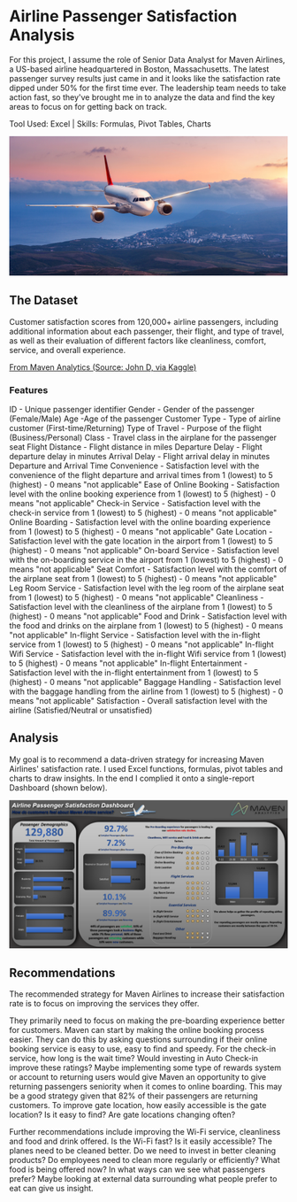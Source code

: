 
# Airline Passenger Satisfaction Analysis

For this project, I assume the role of Senior Data Analyst for Maven Airlines, a US-based airline headquartered in Boston, Massachusetts. The latest passenger survey results just came in and it looks like the satisfaction rate dipped under 50% for the first time ever. The leadership team needs to take action fast, so they've brought me in to analyze the data and find the key areas to focus on for getting back on track.

Tool Used: Excel | Skills: Formulas, Pivot Tables, Charts

![](https://github.com/stubbsdiondra/PortfolioProjects/blob/main/Maven%20Airlines%20Project/64a347808fee-main.jpg)

## The Dataset

Customer satisfaction scores from 120,000+ airline passengers, including additional information about each passenger, their flight, and type of travel, as well as their evaluation of different factors like cleanliness, comfort, service, and overall experience.

[From Maven Analytics (Source: John D, via Kaggle)](https://www.mavenanalytics.io/data-playground)

### Features 
ID - Unique passenger identifier
Gender - Gender of the passenger (Female/Male)
Age  -Age of the passenger
Customer Type	- Type of airline customer (First-time/Returning)
Type of Travel	- Purpose of the flight (Business/Personal)
Class	- Travel class in the airplane for the passenger seat
Flight Distance	- Flight distance in miles
Departure Delay	- Flight departure delay in minutes
Arrival Delay -	Flight arrival delay in minutes
Departure and Arrival Time Convenience - Satisfaction level with the convenience of the flight departure and arrival times from 1 (lowest) to 5 (highest) - 0 means "not applicable"
Ease of Online Booking - Satisfaction level with the online booking experience from 1 (lowest) to 5 (highest) - 0 means "not applicable"
Check-in Service - Satisfaction level with the check-in service from 1 (lowest) to 5 (highest) - 0 means "not applicable"
Online Boarding - Satisfaction level with the online boarding experience from 1 (lowest) to 5 (highest) - 0 means "not applicable"
Gate Location - Satisfaction level with the gate location in the airport from 1 (lowest) to 5 (highest) - 0 means "not applicable"
On-board Service - Satisfaction level with the on-boarding service in the airport from 1 (lowest) to 5 (highest) - 0 means "not applicable"
Seat Comfort - Satisfaction level with the comfort of the airplane seat from 1 (lowest) to 5 (highest) - 0 means "not applicable"
Leg Room Service - Satisfaction level with the leg room of the airplane seat from 1 (lowest) to 5 (highest) - 0 means "not applicable"
Cleanliness - Satisfaction level with the cleanliness of the airplane from 1 (lowest) to 5 (highest) - 0 means "not applicable"
Food and Drink - Satisfaction level with the food and drinks on the airplane from 1 (lowest) to 5 (highest) - 0 means "not applicable"
In-flight Service - Satisfaction level with the in-flight service from 1 (lowest) to 5 (highest) - 0 means "not applicable"
In-flight Wifi Service - Satisfaction level with the in-flight Wifi service from 1 (lowest) to 5 (highest) - 0 means "not applicable"
In-flight Entertainment - Satisfaction level with the in-flight entertainment from 1 (lowest) to 5 (highest) - 0 means "not applicable"
Baggage Handling - Satisfaction level with the baggage handling from the airline from 1 (lowest) to 5 (highest) - 0 means "not applicable"
Satisfaction - Overall satisfaction level with the airline (Satisfied/Neutral or unsatisfied)

## Analysis

My goal is to recommend a data-driven strategy for increasing Maven Airlines' satisfaction rate. I used Excel functions, formulas, pivot tables and charts to draw insights. In the end I complied it onto a single-report Dashboard (shown below).

![](https://github.com/stubbsdiondra/PortfolioProjects/blob/main/Maven%20Airlines%20Project/Dashboard.png)

## Recommendations

The recommended strategy for Maven Airlines to increase their satisfaction rate is to focus on improving the services they offer. 

They primarily need to focus on making the pre-boarding experience better for customers. Maven can start by making the online booking process easier. They can do this by asking questions surrounding if their online booking service is easy to use, easy to find and speedy. For the check-in service, how long is the wait time? Would investing in Auto Check-in improve these ratings? Maybe implementing some type of rewards system or account to returning users would give Maven an opportunity to give returning passengers seniority when it comes to online boarding. This may be a good strategy given that 82% of their passengers are returning customers. To improve gate location, how easily accessible is the gate location? Is it easy to find? Are gate locations changing often?

Further recommendations include improving the Wi-Fi service, cleanliness and food and drink offered. Is the Wi-Fi fast? Is it easily accessible? The planes need to be cleaned better. Do we need to invest in better cleaning products? Do employees need to clean more regularly or efficiently? What food is being offered now? In what ways can we see what passengers prefer? Maybe looking at external data surrounding what people prefer to eat can give us insight.
